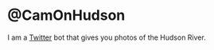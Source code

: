# @CamOnHudson

I am a [Twitter](http://www.twitter.com) bot that gives you photos of the
Hudson River.
